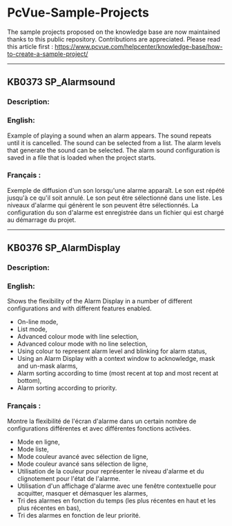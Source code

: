 # PcVue-Sample-Projects
The sample projects proposed on the knowledge base are now maintained thanks to this public repository.
Contributions are appreciated. Please read this article first : https://www.pcvue.com/helpcenter/knowledge-base/how-to-create-a-sample-project/

---
## KB0373 SP_Alarmsound

### Description:

### English:  
Example of playing a sound when an alarm appears. The sound repeats until it is cancelled. The sound can be selected from a list. The alarm levels that generate the sound can be selected. The alarm sound configuration is saved in a file that is loaded when the project starts.

### Français :  
Exemple de diffusion d'un son lorsqu'une alarme apparaît. Le son est répété jusqu'à ce qu'il soit annulé. Le son peut être sélectionné dans une liste. Les niveaux d'alarme qui génèrent le son peuvent être sélectionnés. La configuration du son d'alarme est enregistrée dans un fichier qui est chargé au démarrage du projet.

---
## KB0376 SP_AlarmDisplay

### Description:

### English:  
Shows the flexibility of the Alarm Display in a number of different configurations and with different features enabled.
* On-line mode,
*	List mode,
*	Advanced colour mode with line selection,
*	Advanced colour mode with no line selection,
*	Using colour to represent alarm level and blinking for alarm status,
*	Using an Alarm Display with a context window to acknowledge, mask and un-mask alarms,
*	Alarm sorting according to time (most recent at top and most recent at bottom),
*	Alarm sorting according to priority.


### Français :  
Montre la flexibilité de l'écran d'alarme dans un certain nombre de configurations différentes et avec différentes fonctions activées.
*	Mode en ligne,
*	Mode liste,
*	Mode couleur avancé avec sélection de ligne,
*	Mode couleur avancé sans sélection de ligne,
*	Utilisation de la couleur pour représenter le niveau d'alarme et du clignotement pour l'état de l'alarme.
*	Utilisation d'un affichage d'alarme avec une fenêtre contextuelle pour acquitter, masquer et démasquer les alarmes,
*	Tri des alarmes en fonction du temps (les plus récentes en haut et les plus récentes en bas),
*	Tri des alarmes en fonction de leur priorité.


